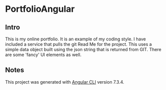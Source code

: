# PortfolioAngular

## Intro
This is my online portfolio. It is an example of my coding style.
I have included a service that pulls the git Read Me for the project.
This uses a simple data object built using the json string that is returned from GIT.
There are some 'fancy' UI elements as well.


## Notes
This project was generated with [Angular CLI](https://github.com/angular/angular-cli) version 7.3.4.
